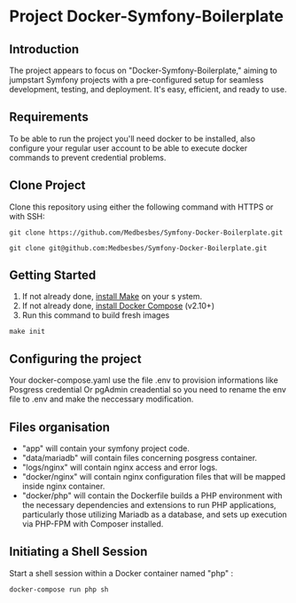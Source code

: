# Project Docker-Symfony-Boilerplate

## Introduction
The project appears to focus on "Docker-Symfony-Boilerplate," aiming to jumpstart Symfony projects with a pre-configured setup for seamless development, testing, and deployment. It's easy, efficient, and ready to use.

## Requirements
To be able to run the project you'll need docker to be installed, also configure your regular user account to be able to execute docker commands to prevent credential problems.

## Clone Project
Clone this repository using either the following command with HTTPS or with SSH:

```
git clone https://github.com/Medbesbes/Symfony-Docker-Boilerplate.git
```

```
git clone git@github.com:Medbesbes/Symfony-Docker-Boilerplate.git
```

## Getting Started
1. If not already done, [install Make](https://www.gnu.org/software/make/) on your s    ystem.
2. If not already done, [install Docker Compose](https://docs.docker.com/compose/install/) (v2.10+)
3. Run this command to build fresh images
```
make init
```

## Configuring the project
Your docker-compose.yaml use the file .env to provision informations like Posgress credential
Or pgAdmin creadential so you need to rename the env file to .env and make the neccessary modification.

## Files organisation
- "app" will contain your symfony project code.
- "data/mariadb" will contain files concerning posgress container.
- "logs/nginx" will contain nginx access and error logs.
- "docker/nginx" will contain nginx configuration files that will be mapped inside nginx container.
- "docker/php" will contain the Dockerfile builds a PHP environment with the necessary dependencies and extensions to run PHP applications, particularly those utilizing Mariadb as a database, and sets up execution via PHP-FPM with Composer installed.

## Initiating a Shell Session
Start a shell session within a Docker container named "php" :

```
docker-compose run php sh

```


